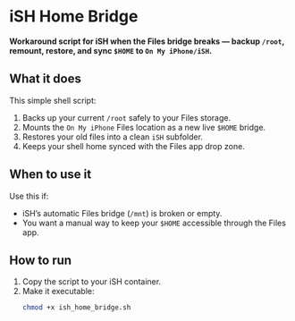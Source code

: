 # iSH Home Bridge

**Workaround script for iSH when the Files bridge breaks — backup `/root`, remount, restore, and sync `$HOME` to `On My iPhone/iSH`.**

## What it does

This simple shell script:
1. Backs up your current `/root` safely to your Files storage.
2. Mounts the `On My iPhone` Files location as a new live `$HOME` bridge.
3. Restores your old files into a clean `iSH` subfolder.
4. Keeps your shell home synced with the Files app drop zone.

## When to use it

Use this if:
- iSH’s automatic Files bridge (`/mnt`) is broken or empty.
- You want a manual way to keep your `$HOME` accessible through the Files app.

## How to run

1. Copy the script to your iSH container.
2. Make it executable:
   ```bash
   chmod +x ish_home_bridge.sh
